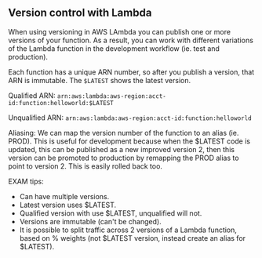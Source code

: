 ## Version control with Lambda

When using versioning in AWS LAmbda you can publish one or more versions of your function. As a result, you can work with different variations of the Lambda function in the development workflow (ie. test and production).

Each function has a unique ARN number, so after you publish a version, that ARN is immutable. The `$LATEST` shows the latest version.

Qualified ARN: `arn:aws:lambda:aws-region:acct-id:function:helloworld:$LATEST`

Unqualified ARN: `arn:aws:lambda:aws-region:acct-id:function:helloworld`

Aliasing: We can map the version number of the function to an alias (ie. PROD). This is useful for development because when the $LATEST code is updated, this can be published as a new improved version 2, then this version can be promoted to production by remapping the PROD alias to point to version 2. This is easily rolled back too.

EXAM tips:
- Can have multiple versions.
- Latest version uses $LATEST.
- Qualified version with use $LATEST, unqualified will not.
- Versions are immutable (can't be changed).
- It is possible to split traffic across 2 versions of a Lambda function, based on % weights (not $LATEST version, instead create an alias for $LATEST).
